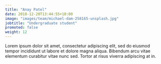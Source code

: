 ```yaml
---
title: "Anay Patel"
date: 2018-12-20T13:44:55+10:00
image: "images/team/michael-dam-258165-unsplash.jpg"
jobtitle: "Undergraduate student"
promoted: false
weight: 12
---
```


Lorem ipsum dolor sit amet, consectetur adipiscing elit, sed do eiusmod tempor incididunt ut labore et dolore magna aliqua. Bibendum arcu vitae elementum curabitur vitae nunc sed. Tortor at risus viverra adipiscing at in.
